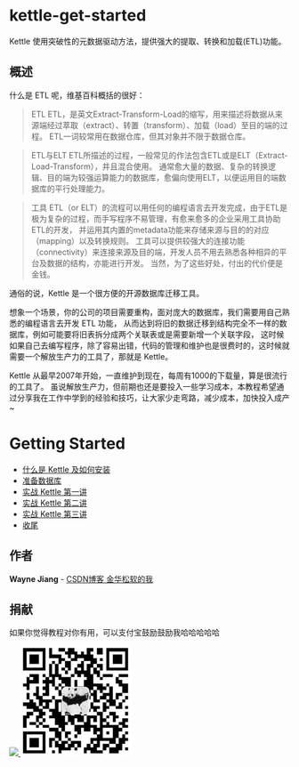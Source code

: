 # kettle-get-started
Kettle 使用突破性的元数据驱动方法，提供强大的提取、转换和加载(ETL)功能。

## 概述
什么是 ETL 呢，维基百科概括的很好：

>ETL
>ETL，是英文Extract-Transform-Load的缩写，用来描述将数据从来源端经过萃取（extract）、转置（transform）、加载（load）至目的端的过程。
>ETL一词较常用在数据仓库，但其对象并不限于数据仓库。

>ETL与ELT
>ETL所描述的过程，一般常见的作法包含ETL或是ELT（Extract-Load-Transform），并且混合使用。
>通常愈大量的数据、复杂的转换逻辑、目的端为较强运算能力的数据库，愈偏向使用ELT，以便运用目的端数据库的平行处理能力。

>工具
>ETL（or ELT）的流程可以用任何的编程语言去开发完成，由于ETL是极为复杂的过程，而手写程序不易管理，有愈来愈多的企业采用工具协助ETL的开发，
>并运用其内置的metadata功能来存储来源与目的的对应（mapping）以及转换规则。
>工具可以提供较强大的连接功能（connectivity）来连接来源及目的端，开发人员不用去熟悉各种相异的平台及数据的结构，亦能进行开发。
>当然，为了这些好处，付出的代价便是金钱。

通俗的说，Kettle 是一个很方便的开源数据库迁移工具。

想象一个场景，你的公司的项目需要重构，面对庞大的数据库，我们需要用自己熟悉的编程语言去开发 ETL 功能，
从而达到将旧的数据迁移到结构完全不一样的数据库，例如可能要将旧表拆分成两个关联表或是需要新增一个关联字段，
这时候如果自己去编写程序，除了容易出错，代码的管理和维护也是很费时的，这时候就需要一个解放生产力的工具了，那就是 Kettle。

Kettle 从最早2007年开始，一直维护到现在，每周有1000的下载量，算是很流行的工具了。
虽说解放生产力，但前期也还是要投入一些学习成本，本教程希望通过分享我在工作中学到的经验和技巧，让大家少走弯路，减少成本，加快投入成产~

# Getting Started
* [什么是 Kettle 及如何安装](https://blog.csdn.net/qq_41599820/article/details/88536614)
* [准备数据库](https://blog.csdn.net/qq_41599820/article/details/88668011)
* [实战 Kettle 第一讲](https://blog.csdn.net/qq_41599820/article/details/88683015)
* [实战 Kettle 第二讲](https://blog.csdn.net/qq_41599820/article/details/88685263)
* [实战 Kettle 第三讲](https://blog.csdn.net/qq_41599820/article/details/88690772)
* [收尾](https://blog.csdn.net/qq_41599820/article/details/88691406)

## 作者

**Wayne Jiang** - [CSDN博客 金华松软的我](https://blog.csdn.net/qq_41599820)

## 捐献

如果你觉得教程对你有用，可以支付宝鼓励鼓励我哈哈哈哈哈

<a href="https://github.com/debugjoker">  
    <img src="http://n.sinaimg.cn/front/320/w560h560/20190104/NUZz-hqzxptp5276515.gif" width="200px">
</a>
<a href="https://github.com/debugjoker">  
    <img src="https://github.com/Soft-me/kettle-get-started/blob/master/0190320163922.png" width="200px">
</a>
